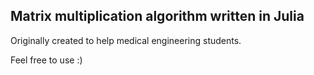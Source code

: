 ## Matrix multiplication algorithm written in Julia

Originally created to help medical engineering students. 

Feel free to use :) 
